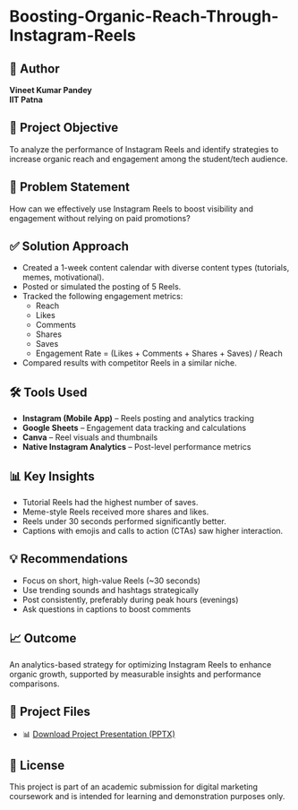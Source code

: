 # Boosting-Organic-Reach-Through-Instagram-Reels

## 👤 Author
**Vineet Kumar Pandey**  
**IIT Patna**

## 📌 Project Objective
To analyze the performance of Instagram Reels and identify strategies to increase organic reach and engagement among the student/tech audience.

## 🧠 Problem Statement
How can we effectively use Instagram Reels to boost visibility and engagement without relying on paid promotions?

## ✅ Solution Approach
- Created a 1-week content calendar with diverse content types (tutorials, memes, motivational).
- Posted or simulated the posting of 5 Reels.
- Tracked the following engagement metrics:
  - Reach
  - Likes
  - Comments
  - Shares
  - Saves
  - Engagement Rate = (Likes + Comments + Shares + Saves) / Reach
- Compared results with competitor Reels in a similar niche.

## 🛠 Tools Used
- **Instagram (Mobile App)** – Reels posting and analytics tracking  
- **Google Sheets** – Engagement data tracking and calculations  
- **Canva** – Reel visuals and thumbnails  
- **Native Instagram Analytics** – Post-level performance metrics  

## 📊 Key Insights
- Tutorial Reels had the highest number of saves.
- Meme-style Reels received more shares and likes.
- Reels under 30 seconds performed significantly better.
- Captions with emojis and calls to action (CTAs) saw higher interaction.

## 💡 Recommendations
- Focus on short, high-value Reels (~30 seconds)
- Use trending sounds and hashtags strategically
- Post consistently, preferably during peak hours (evenings)
- Ask questions in captions to boost comments

## 📈 Outcome
An analytics-based strategy for optimizing Instagram Reels to enhance organic growth, supported by measurable insights and performance comparisons.

## 📁 Project Files
- 📊 [Download Project Presentation (PPTX)](https://drive.google.com/drive/folders/1rhcZDYhCziaQ8c8lGOIhrcQgTHx6B8jU?usp=sharing)  

## 🔗 License
This project is part of an academic submission for digital marketing coursework and is intended for learning and demonstration purposes only.
